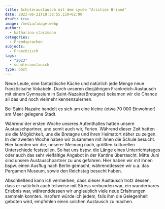```yaml
---
title: Schüleraustausch mit dem Lycée "Aristide Briand"
date: 2023-06-21T18:38:55.150+02:00
draft: true
image: /media/image.webp
author:
  - katharina-starzmann
categories:
  - Fremdsprachen
subjects:
  - Französisch
tags:
  - "2023"
  - schüleraustausch
type: post
---
```

Neue Leute, eine fantastische Küche und natürlich  jede Menge neue französische Vokabeln. Durch unseren diesjährigen Frankreich-Austausch mit einem Gymnasium in Saint-Nazaire(Bretagne) bekamen wir die Chance all das und noch vielmehr kennenzulernen.

Bei Saint-Nazaire handelt es sich um eine kleine (etwa 70 000 Einwohner) am Meer gelegene Stadt.

Während der ersten Woche unseres Aufenthaltes hatten unsere Austauschpartner,  und somit auch wir, Ferien. Während dieser Zeit hatten sie die Möglichkeit, uns die Bretagne und ihren Heimatort näher zu zeigen. In der zweiten Woche haben wir zusammen mit ihnen die Schule besucht. Hier konnten wir die, unserer Meinung nach, größten kulturellen Unterschiede feststellen. So hat uns bspw. die Länge eines Unterrichtstages oder auch das sehr vielfältige Angebot in der Kantine überrascht. Mitte Juni sind unsere Austauschpartner zu uns gefahren. Hier haben wir mit ihnen bspw. einen Ausflug nach Berlin gemacht, währenddessen  wir u.a. das Pergamon Museum, sowie den Reichstag besucht haben.

Abschließend kann ich vermerken, dass dieser Austausch trotz dessen, dass er natürlich auch teilweise mit Stress verbunden war, ein wunderbares Erlebnis war, währenddessen wir unglaublich viele neue Erfahrungen sammeln konnten. Insofern würde ich jedem, falls ihm die Gelegenheit geboten wird, empfehlen einen solchen Austausch zu machen.
